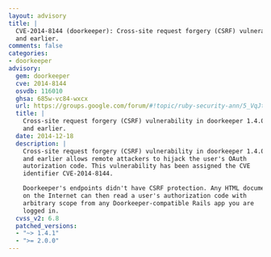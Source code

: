 ```yaml
---
layout: advisory
title: |
  CVE-2014-8144 (doorkeeper): Cross-site request forgery (CSRF) vulnerability in doorkeeper 1.4.0
  and earlier.
comments: false
categories:
- doorkeeper
advisory:
  gem: doorkeeper
  cve: 2014-8144
  osvdb: 116010
  ghsa: 685w-vc84-wxcx
  url: https://groups.google.com/forum/#!topic/ruby-security-ann/5_VqJtNc8jw
  title: |
    Cross-site request forgery (CSRF) vulnerability in doorkeeper 1.4.0
    and earlier.
  date: 2014-12-18
  description: |
    Cross-site request forgery (CSRF) vulnerability in doorkeeper 1.4.0
    and earlier allows remote attackers to hijack the user's OAuth
    autorization code. This vulnerability has been assigned the CVE
    identifier CVE-2014-8144.

    Doorkeeper's endpoints didn't have CSRF protection. Any HTML document
    on the Internet can then read a user's authorization code with
    arbitrary scope from any Doorkeeper-compatible Rails app you are
    logged in.
  cvss_v2: 6.8
  patched_versions:
  - "~> 1.4.1"
  - ">= 2.0.0"
---
```

